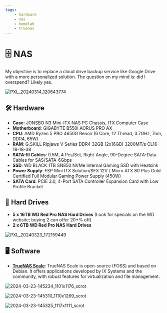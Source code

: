 ```yaml
---
tags:
    - hardware
    - nas
    - homelab
    - truenas
---
```


# 🗄️ NAS

My objective is to replace a cloud drive backup service like Google Drive with a more personalized solution. The question on my mind is: did I overspend? Likely yes.

![PXL_20240314_120643774](https://github.com/user-attachments/assets/4ecf9814-29a0-4cb2-ad89-ea0203710bee)

## 🛠️ Hardware

- **Case**: JONSBO N3 Mini-ITX NAS PC Chassis, ITX Computer Case
- **Motherboard**: GIGABYTE B550I AORUS PRO AX
- **CPU**: AMD Ryzen 5 PRO 4650G Renoir (6 Core, 12 Thread, 3.7GHz, 7nm, DDR4, 65W)
- **RAM**: G.SKILL Ripjaws V Series DDR4 32GB (2x16GB) 3200MT/s CL16-18-18-38
- **SATA-III Cables**: 0.5M, 4 Pcs/Set, Right-Angle, 90-Degree SATA-Data Cables for SAS/SATA-6Gbps
- **SSD**: WD BLACK 1TB SN850 NVMe Internal Gaming SSD with Heatsink
- **Power Supply**: FSP Mini ITX Solution/SFX 12V / Micro ATX 80 Plus Gold Certified Full Modular Gaming Power Supply (450W)
- **SATA Card**: PCIE 3.0, 4-Port SATA Controller Expansion Card with Low Profile Bracket

## 💽 Hard Drives

- **5 x 16TB WD Red Pro NAS Hard Drives** (Look for specials on the WD website; buying 2 can offer 20+% off)
- **2 x 6TB WD Red Pro NAS Hard Drives**

![PXL_20240323_172159449](https://github.com/user-attachments/assets/8490a1d2-93fa-40cf-b20f-e2c24168306a)

## 🖥️ Software

- **[TrueNAS Scale](https://www.truenas.com/truenas-scale/)**: TrueNAS Scale is open-source (FOSS) and based on Debian. It offers applications developed by IX Systems and the community, with robust features for virtualization and file management.

![2024-03-23-145234_1101x1176_scrot](https://github.com/user-attachments/assets/3d1cd87e-6831-46bd-b521-d93f5152e199)

![2024-03-23-145310_1110x1269_scrot](https://github.com/user-attachments/assets/b287b9b0-bd9d-4eb1-baee-3d6ecec27fe8)

![2024-03-23-145325_1117x1111_scrot](https://github.com/user-attachments/assets/11b1b7ab-78e5-4763-866c-cf9c44c0472d)

